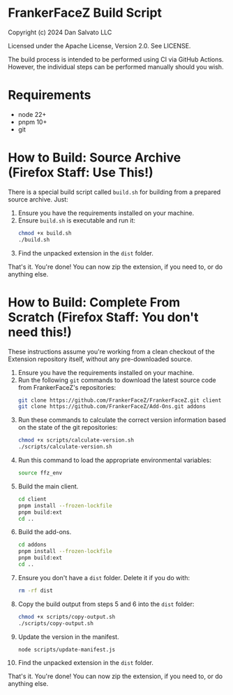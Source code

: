 FrankerFaceZ Build Script
=========================

Copyright (c) 2024 Dan Salvato LLC

Licensed under the Apache License, Version 2.0. See LICENSE.


The build process is intended to be performed using CI via GitHub Actions.
However, the individual steps can be performed manually should you wish.


Requirements
============
* node 22+
* pnpm 10+
* git


How to Build: Source Archive (Firefox Staff: Use This!)
=======================================================

There is a special build script called `build.sh` for building from
a prepared source archive. Just:

1. Ensure you have the requirements installed on your machine.
2. Ensure `build.sh` is executable and run it:
   ```bash
   chmod +x build.sh
   ./build.sh
   ```
3. Find the unpacked extension in the `dist` folder.

That's it. You're done! You can now zip the extension, if you need to, or
do anything else.


How to Build: Complete From Scratch (Firefox Staff: You don't need this!)
=========================================================================

These instructions assume you're working from a clean checkout of the
Extension repository itself, without any pre-downloaded source.

1. Ensure you have the requirements installed on your machine.
2. Run the following `git` commands to download the
   latest source code from FrankerFaceZ's repositories:
   ```bash
   git clone https://github.com/FrankerFaceZ/FrankerFaceZ.git client
   git clone https://github.com/FrankerFaceZ/Add-Ons.git addons
   ```
3. Run these commands to calculate the correct version information based
   on the state of the git repositories:
   ```bash
   chmod +x scripts/calculate-version.sh
   ./scripts/calculate-version.sh
   ```
4. Run this command to load the appropriate environmental variables:
   ```bash
   source ffz_env
   ```
5. Build the main client.
   ```bash
   cd client
   pnpm install --frozen-lockfile
   pnpm build:ext
   cd ..
   ```
6. Build the add-ons.
   ```bash
   cd addons
   pnpm install --frozen-lockfile
   pnpm build:ext
   cd ..
   ```
7. Ensure you don't have a `dist` folder. Delete it if you do with:
   ```bash
   rm -rf dist
   ```
8. Copy the build output from steps 5 and 6 into the `dist` folder:
   ```bash
   chmod +x scripts/copy-output.sh
   ./scripts/copy-output.sh
   ```
9. Update the version in the manifest.
   ```bash
   node scripts/update-manifest.js
   ```
10. Find the unpacked extension in the `dist` folder.

That's it. You're done! You can now zip the extension, if you need to, or
do anything else.
